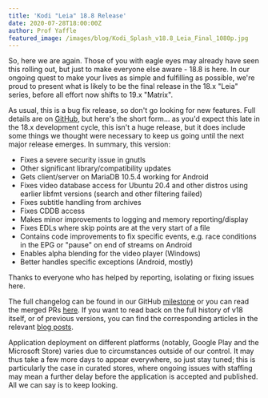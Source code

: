 ```yaml
---
title: 'Kodi "Leia" 18.8 Release'
date: 2020-07-28T18:00:00Z
author: Prof Yaffle
featured_image: /images/blog/Kodi_Splash_v18.8_Leia_Final_1080p.jpg
---
```

So, here we are again. Those of you with eagle eyes may already have seen this rolling out, but just to make everyone else aware - 18.8 is here. In our ongoing quest to make your lives as simple and fulfilling as possible, we're proud to present what is likely to be the final release in the 18.x "Leia" series, before all effort now shifts to 19.x "Matrix".

 As usual, this is a bug fix release, so don't go looking for new features. Full details are on [GitHub](https://github.com/xbmc/xbmc/pulls?page=1&q=is%3Apr+sort%3Aupdated-desc+milestone%3A%22Leia+18.8%22+label%3A%22v18+Leia%22), but here's the short form... as you'd expect this late in the 18.x development cycle, this isn't a huge release, but it does include some things we thought were necessary to keep us going until the next major release emerges. In summary, this version:

 
 * Fixes a severe security issue in gnutls
 * Other significant library/compatibility updates
 * Gets client/server on MariaDB 10.5.4 working for Android
 * Fixes video database access for Ubuntu 20.4 and other distros using earlier libfmt versions (search and other filtering failed)
 * Fixes subtitle handling from archives
 * Fixes CDDB access
 * Makes minor improvements to logging and memory reporting/display
 * Fixes EDLs where skip points are at the very start of a file
 * Contains code improvements to fix specific events, e.g. race conditions in the EPG or "pause" on end of streams on Android
 * Enables alpha blending for the video player (Windows)
 * Better handles specific exceptions (Android, mostly)  
 
 
 Thanks to everyone who has helped by reporting, isolating or fixing issues here.

 The full changelog can be found in our GitHub [milestone](https://github.com/xbmc/xbmc/compare/18.7-Leia...18.8-Leia) or you can read the merged PRs [here](https://github.com/xbmc/xbmc/pulls?q=is%3Apr+sort%3Aupdated-desc+milestone%3A%22Leia+18.8%22+label%3A%22v18+Leia%22+). If you want to read back on the full history of v18 itself, or of previous versions, you can find the corresponding articles in the relevant [blog posts](https://kodi.tv/tags/release-announcements).

 Application deployment on different platforms (notably, Google Play and the Microsoft Store) varies due to circumstances outside of our control. It may thus take a few more days to appear everywhere, so just stay tuned; this is particularly the case in curated stores, where ongoing issues with staffing may mean a further delay before the application is accepted and published. All we can say is to keep looking.

 